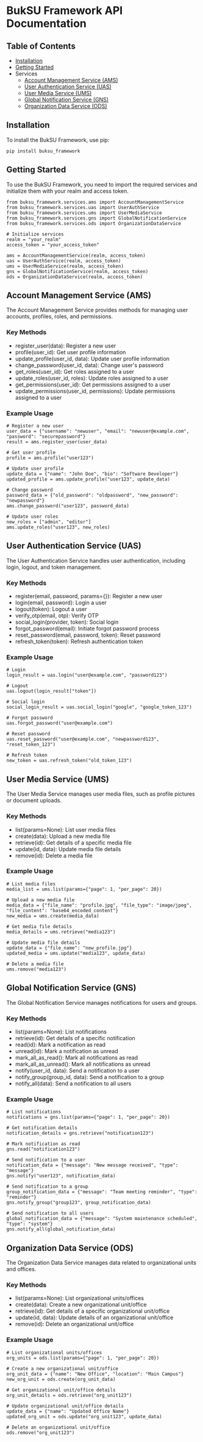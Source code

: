 BukSU Framework API Documentation
=================================

Table of Contents
-----------------

*   [Installation](#installation)
*   [Getting Started](#getting-started)
*   Services
    *   [Account Management Service (AMS)](#ams)
    *   [User Authentication Service (UAS)](#uas)
    *   [User Media Service (UMS)](#ums)
    *   [Global Notification Service (GNS)](#gns)
    *   [Organization Data Service (ODS)](#ods)

Installation
------------

To install the BukSU Framework, use pip:

    pip install buksu_framework

Getting Started
---------------

To use the BukSU Framework, you need to import the required services and initialize them with your realm and access token.

    from buksu_framework.services.ams import AccountManagementService
    from buksu_framework.services.uas import UserAuthService
    from buksu_framework.services.ums import UserMediaService
    from buksu_framework.services.gns import GlobalNotificationService
    from buksu_framework.services.ods import OrganizationDataService
    
    # Initialize services
    realm = "your_realm"
    access_token = "your_access_token"
    
    ams = AccountManagementService(realm, access_token)
    uas = UserAuthService(realm, access_token)
    ums = UserMediaService(realm, access_token)
    gns = GlobalNotificationService(realm, access_token)
    ods = OrganizationDataService(realm, access_token)
    

Account Management Service (AMS)
--------------------------------

The Account Management Service provides methods for managing user accounts, profiles, roles, and permissions.

### Key Methods

*   register\_user(data): Register a new user
*   profile(user\_id): Get user profile information
*   update\_profile(user\_id, data): Update user profile information
*   change\_password(user\_id, data): Change user's password
*   get\_roles(user\_id): Get roles assigned to a user
*   update\_roles(user\_id, roles): Update roles assigned to a user
*   get\_permissions(user\_id): Get permissions assigned to a user
*   update\_permissions(user\_id, permissions): Update permissions assigned to a user

### Example Usage

    # Register a new user
    user_data = {"username": "newuser", "email": "newuser@example.com", "password": "securepassword"}
    result = ams.register_user(user_data)
    
    # Get user profile
    profile = ams.profile("user123")
    
    # Update user profile
    update_data = {"name": "John Doe", "bio": "Software Developer"}
    updated_profile = ams.update_profile("user123", update_data)
    
    # Change password
    password_data = {"old_password": "oldpassword", "new_password": "newpassword"}
    ams.change_password("user123", password_data)
    
    # Update user roles
    new_roles = ["admin", "editor"]
    ams.update_roles("user123", new_roles)
    

User Authentication Service (UAS)
---------------------------------

The User Authentication Service handles user authentication, including login, logout, and token management.

### Key Methods

*   register(email, password, params={}): Register a new user
*   login(email, password): Login a user
*   logout(token): Logout a user
*   verify\_otp(email, otp): Verify OTP
*   social\_login(provider, token): Social login
*   forgot\_password(email): Initiate forgot password process
*   reset\_password(email, password, token): Reset password
*   refresh\_token(token): Refresh authentication token

### Example Usage

    # Login
    login_result = uas.login("user@example.com", "password123")
    
    # Logout
    uas.logout(login_result["token"])
    
    # Social login
    social_login_result = uas.social_login("google", "google_token_123")
    
    # Forgot password
    uas.forgot_password("user@example.com")
    
    # Reset password
    uas.reset_password("user@example.com", "newpassword123", "reset_token_123")
    
    # Refresh token
    new_token = uas.refresh_token("old_token_123")
    

User Media Service (UMS)
------------------------

The User Media Service manages user media files, such as profile pictures or document uploads.

### Key Methods

*   list(params=None): List user media files
*   create(data): Upload a new media file
*   retrieve(id): Get details of a specific media file
*   update(id, data): Update media file details
*   remove(id): Delete a media file

### Example Usage

    # List media files
    media_list = ums.list(params={"page": 1, "per_page": 20})
    
    # Upload a new media file
    media_data = {"file_name": "profile.jpg", "file_type": "image/jpeg", "file_content": "base64_encoded_content"}
    new_media = ums.create(media_data)
    
    # Get media file details
    media_details = ums.retrieve("media123")
    
    # Update media file details
    update_data = {"file_name": "new_profile.jpg"}
    updated_media = ums.update("media123", update_data)
    
    # Delete a media file
    ums.remove("media123")
    

Global Notification Service (GNS)
---------------------------------

The Global Notification Service manages notifications for users and groups.

### Key Methods

*   list(params=None): List notifications
*   retrieve(id): Get details of a specific notification
*   read(id): Mark a notification as read
*   unread(id): Mark a notification as unread
*   mark\_all\_as\_read(): Mark all notifications as read
*   mark\_all\_as\_unread(): Mark all notifications as unread
*   notify(user\_id, data): Send a notification to a user
*   notify\_group(group\_id, data): Send a notification to a group
*   notify\_all(data): Send a notification to all users

### Example Usage

    # List notifications
    notifications = gns.list(params={"page": 1, "per_page": 20})
    
    # Get notification details
    notification_details = gns.retrieve("notification123")
    
    # Mark notification as read
    gns.read("notification123")
    
    # Send notification to a user
    notification_data = {"message": "New message received", "type": "message"}
    gns.notify("user123", notification_data)
    
    # Send notification to a group
    group_notification_data = {"message": "Team meeting reminder", "type": "reminder"}
    gns.notify_group("group123", group_notification_data)
    
    # Send notification to all users
    global_notification_data = {"message": "System maintenance scheduled", "type": "system"}
    gns.notify_all(global_notification_data)
    

Organization Data Service (ODS)
-------------------------------

The Organization Data Service manages data related to organizational units and offices.

### Key Methods

*   list(params=None): List organizational units/offices
*   create(data): Create a new organizational unit/office
*   retrieve(id): Get details of a specific organizational unit/office
*   update(id, data): Update details of an organizational unit/office
*   remove(id): Delete an organizational unit/office

### Example Usage

    # List organizational units/offices
    org_units = ods.list(params={"page": 1, "per_page": 20})
    
    # Create a new organizational unit/office
    org_unit_data = {"name": "New Office", "location": "Main Campus"}
    new_org_unit = ods.create(org_unit_data)
    
    # Get organizational unit/office details
    org_unit_details = ods.retrieve("org_unit123")
    
    # Update organizational unit/office details
    update_data = {"name": "Updated Office Name"}
    updated_org_unit = ods.update("org_unit123", update_data)
    
    # Delete an organizational unit/office
    ods.remove("org_unit123")
